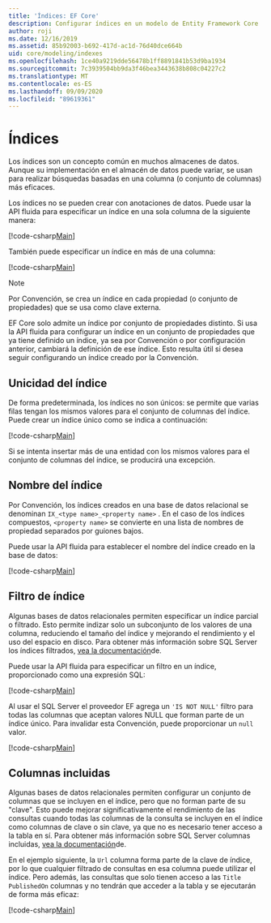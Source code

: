 ```yaml
---
title: 'Índices: EF Core'
description: Configurar índices en un modelo de Entity Framework Core
author: roji
ms.date: 12/16/2019
ms.assetid: 85b92003-b692-417d-ac1d-76d40dce664b
uid: core/modeling/indexes
ms.openlocfilehash: 1ce40a9219dde56478b1ff8891841b53d9ba1934
ms.sourcegitcommit: 7c3939504bb9da3f46bea3443638b808c04227c2
ms.translationtype: MT
ms.contentlocale: es-ES
ms.lasthandoff: 09/09/2020
ms.locfileid: "89619361"
---
```

# <a name="indexes"></a>Índices

Los índices son un concepto común en muchos almacenes de datos. Aunque su implementación en el almacén de datos puede variar, se usan para realizar búsquedas basadas en una columna (o conjunto de columnas) más eficaces.

Los índices no se pueden crear con anotaciones de datos. Puede usar la API fluida para especificar un índice en una sola columna de la siguiente manera:

[!code-csharp[Main](../../../samples/core/Modeling/FluentAPI/Index.cs?name=Index&highlight=4)]

También puede especificar un índice en más de una columna:

[!code-csharp[Main](../../../samples/core/Modeling/FluentAPI/IndexComposite.cs?name=Composite&highlight=4)]

> [!NOTE]
> Por Convención, se crea un índice en cada propiedad (o conjunto de propiedades) que se usa como clave externa.
>
> EF Core solo admite un índice por conjunto de propiedades distinto. Si usa la API fluida para configurar un índice en un conjunto de propiedades que ya tiene definido un índice, ya sea por Convención o por configuración anterior, cambiará la definición de ese índice. Esto resulta útil si desea seguir configurando un índice creado por la Convención.

## <a name="index-uniqueness"></a>Unicidad del índice

De forma predeterminada, los índices no son únicos: se permite que varias filas tengan los mismos valores para el conjunto de columnas del índice. Puede crear un índice único como se indica a continuación:

[!code-csharp[Main](../../../samples/core/Modeling/FluentAPI/IndexUnique.cs?name=IndexUnique&highlight=5)]

Si se intenta insertar más de una entidad con los mismos valores para el conjunto de columnas del índice, se producirá una excepción.

## <a name="index-name"></a>Nombre del índice

Por Convención, los índices creados en una base de datos relacional se denominan `IX_<type name>_<property name>` . En el caso de los índices compuestos, `<property name>` se convierte en una lista de nombres de propiedad separados por guiones bajos.

Puede usar la API fluida para establecer el nombre del índice creado en la base de datos:

[!code-csharp[Main](../../../samples/core/Modeling/FluentAPI/IndexName.cs?name=IndexName&highlight=5)]

## <a name="index-filter"></a>Filtro de índice

Algunas bases de datos relacionales permiten especificar un índice parcial o filtrado. Esto permite indizar solo un subconjunto de los valores de una columna, reduciendo el tamaño del índice y mejorando el rendimiento y el uso del espacio en disco. Para obtener más información sobre SQL Server los índices filtrados, [vea la documentación](/sql/relational-databases/indexes/create-filtered-indexes)de.

Puede usar la API fluida para especificar un filtro en un índice, proporcionado como una expresión SQL:

[!code-csharp[Main](../../../samples/core/Modeling/FluentAPI/IndexFilter.cs?name=IndexFilter&highlight=5)]

Al usar el SQL Server el proveedor EF agrega un `'IS NOT NULL'` filtro para todas las columnas que aceptan valores NULL que forman parte de un índice único. Para invalidar esta Convención, puede proporcionar un `null` valor.

[!code-csharp[Main](../../../samples/core/Modeling/FluentAPI/IndexNoFilter.cs?name=IndexNoFilter&highlight=6)]

## <a name="included-columns"></a>Columnas incluidas

Algunas bases de datos relacionales permiten configurar un conjunto de columnas que se incluyen en el índice, pero que no forman parte de su "clave". Esto puede mejorar significativamente el rendimiento de las consultas cuando todas las columnas de la consulta se incluyen en el índice como columnas de clave o sin clave, ya que no es necesario tener acceso a la tabla en sí. Para obtener más información sobre SQL Server columnas incluidas, [vea la documentación](/sql/relational-databases/indexes/create-indexes-with-included-columns)de.

En el ejemplo siguiente, la `Url` columna forma parte de la clave de índice, por lo que cualquier filtrado de consultas en esa columna puede utilizar el índice. Pero además, las consultas que solo tienen acceso a las `Title` `PublishedOn` columnas y no tendrán que acceder a la tabla y se ejecutarán de forma más eficaz:

[!code-csharp[Main](../../../samples/core/Modeling/FluentAPI/IndexInclude.cs?name=IndexInclude&highlight=5-9)]
